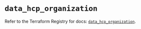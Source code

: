 # `data_hcp_organization`

Refer to the Terraform Registry for docs: [`data_hcp_organization`](https://registry.terraform.io/providers/hashicorp/hcp/0.104.0/docs/data-sources/organization).
